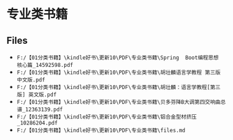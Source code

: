 # 专业类书籍

## Files

- `F:/【01分类书籍】\kindle好书\更新10\PDF\专业类书籍\Spring  Boot编程思想  核心篇_14592598.pdf`
- `F:/【01分类书籍】\kindle好书\更新10\PDF\专业类书籍\胡壮麟语言学教程 第三版 中文版.pdf`
- `F:/【01分类书籍】\kindle好书\更新10\PDF\专业类书籍\胡壮麟：语言学教程[第三版] 英文版.pdf`
- `F:/【01分类书籍】\kindle好书\更新10\PDF\专业类书籍\贝多芬降B大调第四交响曲总谱_12363139.pdf`
- `F:/【01分类书籍】\kindle好书\更新10\PDF\专业类书籍\铝合金型材挤压_10286204.pdf`
- `F:/【01分类书籍】\kindle好书\更新10\PDF\专业类书籍\files.md`
